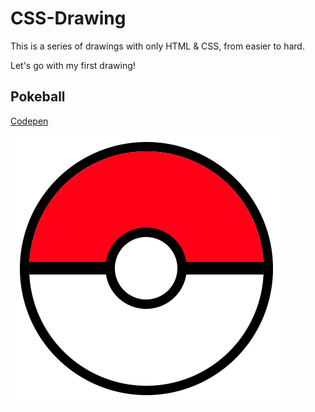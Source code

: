 # CSS-Drawing

This is a series of drawings with only HTML & CSS, from easier to hard.

Let's go with my first drawing!

## Pokeball
<a href="https://codepen.io/mikelweb/pen/mybvNJx?editors=1100" target="_blank">Codepen</a>

![pokeball](Pokeball/pokeball.png?raw=true)

